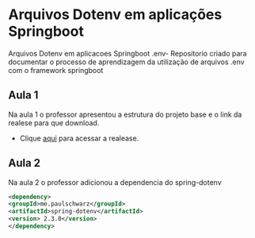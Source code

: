 
# Arquivos Dotenv em aplicações Springboot
Arquivos Dotenv em aplicacoes Springboot .env- Repositorio criado para documentar o processo de aprendizagem da utilização de arquivos .env com o framework springboot

## Aula 1
Na aula 1 o professor apresentou a estrutura do projeto base e o link da realese para que download.

- Clique [aqui](https://github.com/treinaweb/treinaweb-spring-dotenv/releases/tag/v1.0) para acessar a realease.

## Aula 2
Na aula 2 o professor adicionou a dependencia do spring-dotenv

```xml
<dependency>
<groupId>me.paulschwarz</groupId>
<artifactId>spring-dotenv</artifactId>
<version> 2.3.0</version>
</dependency>
```
